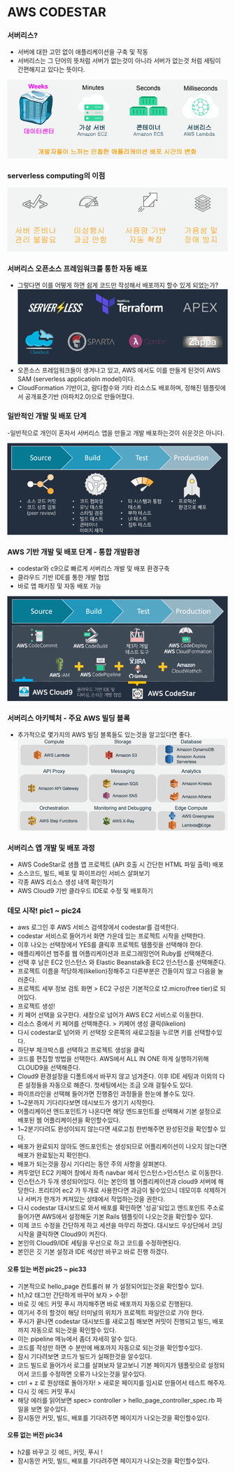 AWS CODESTAR
=

### 서버리스?  
- 서버에 대한 고민 없이 애플리케이션을 구축 및 작동  
- 서버리스는 그 단어의 뜻처럼 서버가 없는것이 아니라 서버가 없는것 처럼 세팅이 간편해지고 있다는 뜻이다.  
    
![serverless](/images/serverless.PNG)  


### serverless computing의 이점

![positive](/images/positive.PNG)   

### 서버리스 오픈소스 프레임워크를 통한 자동 배포
- 그렇다면 이를 어떻게 하면 쉽게 코드만 작성해서 배포까지 할수 있게 되었는가? 
![framework](/images/framework.PNG)   
- 오픈소스 프레임워크들이 생겨나고 있고, AWS 에서도 이를 만들게 된것이 AWS SAM (serverless applicatioln model)이다.   
- CloudFormation 기반이고, 람다함수와 기타 리소스도 배포하며, 정해진 템플릿에서 공개표준기반 (아파치2.0)으로 만들어졌다.  

### 일반적인 개발 및 배포 단계
-일반적으로 개인이 혼자서 서버리스 앱을 만들고 개발 배포하는것이 쉬운것은 아니다.   

![normal](/images/normal.PNG)   

### AWS 기반 개발 및 배포 단계 - 통합 개발환경

- codestar와 c9으로 빠르게 서버리스 개발 및 배포 환경구축  
- 클라우드 기반 IDE를 통한 개발 협업  
- 바로 앱 패키징 및 자동 배포 가능  

![aws_dev](/images/aws_dev.png)   

### 서버리스 아키텍처 - 주요 AWS 빌딩 블록 

- 추가적으로 몇가지의 AWS 빌딩 블록들도 있는것을 알고있다면 좋다.  
![block](/images/block.PNG)   

### 서버리스 앱 개발 및 배포 과정 
* AWS CodeStar로 샘플 앱 프로젝트 (API 호출 시 간단한 HTML 파일 출력) 배포  
* 소스코드, 빌드, 배포 및 파이프라인 서비스 살펴보기
* 각종 AWS 리소스 생성 내역 확인하기
* AWS Cloud9 기반 클라우드 IDE로 수정 및 배포하기

### 데모 시작! pic1 ~ pic24

* aws 로그인 후 AWS 서비스 검색창에서 codestar를 검색한다. 
* codestar 서비스로 들어가서 화면 가운데 있는 프로젝트 시작을 선택한다. 
* 이후 나오는 선택창에서 YES를 클릭후 프로젝트 템플릿을 선택해야 한다. 
* 애플리케이션 범주를 웹 어플리케이션과 프로그래밍언어 Ruby를 선택해준다. 
* 선택 후 남은 EC2 인스턴스 와 Elastic Beanstalk중 EC2 인스턴스를 선택해준다. 
* 프로젝트 이름을 적당하게(likelion)정해주고 다른부분은 건들이지 않고 다음을 눌러준다. 
* 프로젝트 세부 정보 검토 화면 > EC2 구성은 기본적으로 t2.micro(free tier)로 되어있다. 
* 프로젝트 생성!
* 키 페어 선택을 요구한다. 새창으로 넘어가 AWS EC2 서비스로 이동한다. 
* 리소스 중에서 키 페어를 선택해준다. > 키페어 생성 클릭(likelion)
* 다시 codestar로 넘어와 키 선택창 오른쪽의 새로고침을 누르면 키를 선택할수있다. 
* 하단부 체크박스를 선택하고 프로젝트 생성을 클릭
* 코드를 편집할 방법을 선택한다. AWS에서 ALL IN ONE 하게 실행하기위해  CLOUD9을 선택해준다.
* Cloud9 환경설정을 디폴트에서 바꾸지 않고 넘겨준다. 이후 IDE 세팅과 이외의 다른 설정들을 자동으로 해준다. 첫세팅에서는 조금 오래 걸릴수도 있다. 
* 파이프라인을 선택해 들어가면 진행중인 과정들을 한눈에 볼수도 있다. 
* 1~2분까지 기다리다보면 데시보드가 생기기 시작한다. 
* 어플리케이션 엔드포인트가 나온다면 해당 엔드포인트를 선택해서 기본 설정으로 배포된 웹 어플리케이션을 확인할수있다. 
* 1~2분기다려도 완성이되지 않는다면 새로고침 한번해주면 완성된것을 확인할수 있다.
* 배포가 완료되지 않아도 엔드포인트는 생성되므로 어플리케이션이 나오지 않는다면 배포가 완료됬는지 확인한다. 
* 배포가 되는것을 잠시 기다리는 동안 주의 사항을 살펴본다. 
* 켜두었던 EC2 키페어 창에서 좌측 navbar 에서 인스턴스>인스턴스 로 이동한다. 
* 인스턴스가 두개 생성되어있다. 이는 본인의 웹 어플리케이션과 cloud9 서버에 해당한다. 프리티어 ec2 가 두개로 사용한다면 과금이 될수있으니 데모이후 삭제하거나 서버가 한개가 켜져있는 상태에서 작업하는것을 권한다. 
* 다시 codestar 대시보드로 와서 배포를 확인하면 '성공'되있고 엔드포인트 주소로 들어가면 AWS에서 설정해둔 기본 Rails 템플릿이 나오는것을 확인할수 있다. 
* 이제 코드 수정을 간단하게 하고 세션을 마무리 하겠다. 대시보드 우상단에서 코딩시작을 클릭하면  Cloud9이 켜진다. 
* 본인의 Cloud9/IDE 세팅을 우선으로 하고 코드를 수정하면된다. 
* 본인은 깃 기본 설정과 IDE 색상만 바꾸고 바로 진행 하겠다. 

#### 오류 있는 버전 pic25 ~ pic33

* 기본적으로 hello_page 컨트롤러 뷰 가 설정되어있는것을 확인할수 있다. 
* h1,h2 태그만 간단하게 바꾸어 보자 > 수정!
* 바로 깃 에드 커밋 푸시 까지해주면 바로 배포까지 자동으로 진행된다. 
* 여기서 주의 할것이 해당 터미널의 위치가 프로젝트 파일안으로 가야 한다. 
* 푸시가 끝나면 codestar 대시보드를 새로고침 해보면 커밋이 진행되고 빌드, 배포까지 자동으로 되는것을 확인할수 있다. 
* 이는 pipeline 메뉴에서 좀더 자세히 알수 있다. 
* 코드를 작성만 하면 수 분만에 배포까지 자동으로 되는것을 확인할수있다. 
* 잠시 기다려보면 코드가 빌드가 실패한것을 알수있다. 
* 코드 빌드로 들어가서 로그를 살펴보자 알고보니 기본 페이지가 템플릿으로 설정되어서 코드를 수정하면 오류가 나오는것을 알수있다. 
*  ctrl + z 로 원상태로 돌아가자! > 새로운 페이지를 임시로 만들어서 테스트 해주자.
* 다시 깃 에드 커밋 푸시
* 해당 에러를 읽어보면 spec> controller > hello_page_controller_spec.rb 파일을 보면 알수있다. 
* 잠시동안 커밋, 빌드, 배포를 기다려주면 페이지가 나오는것을 확인할수있다. 

#### 오류 없는 버전 pic34
* h2를 바꾸고 깃 에드, 커밋, 푸시 !
* 잠시동안 커밋, 빌드, 배포를 기다려주면 페이지가 나오는것을 확인할수있다. 